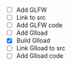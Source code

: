 - [ ] Add GLFW
 - [ ] Link to src
 - [ ] Add GLFW code
- [ ] Add Glload  
 - [x] Build Glload
 - [ ] Link Glload to src
 - [ ] Add Glload code